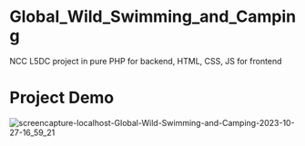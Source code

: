 # Global_Wild_Swimming_and_Camping
NCC L5DC project in pure PHP for backend, HTML, CSS, JS for frontend

# Project Demo
![screencapture-localhost-Global-Wild-Swimming-and-Camping-2023-10-27-16_59_21](https://github.com/shinpaingmin/Global_Wild_Swimming_and_Camping/assets/103930442/ecbfb8f1-6306-49e8-869e-b51db75e8ab1)
